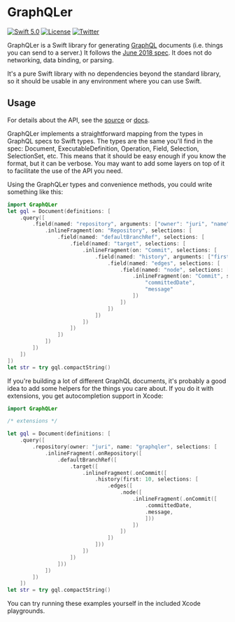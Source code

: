 # GraphQLer

[![Swift 5.0](https://img.shields.io/badge/swift-5.0-red.svg?style=flat)](https://developer.apple.com/swift)
[![License](https://img.shields.io/badge/license-Apache%202-blue.svg)](https://www.apache.org/licenses/LICENSE-2.0)
[![Twitter](https://img.shields.io/badge/twitter-@juripakaste-brightgreen.svg)](http://twitter.com/juripakaste)

GraphQLer is a Swift library for generating [GraphQL] documents (i.e. things you can send to a server.) It follows the [June 2018 spec]. It does not do networking, data binding, or parsing.

It's a pure Swift library with no dependencies beyond the standard library, so it should be usable in any environment where you can use Swift.

[GraphQL]: https://graphql.org
[June 2018 spec]: https://graphql.github.io/graphql-spec/June2018/

## Usage

For details about the API, see the [source] or [docs].

GraphQLer implements a straightforward mapping from the types in GraphQL specs to Swift types. The types are the same you'll find in the spec: Document, ExecutableDefinition, Operation, Field, Selection, SelectionSet, etc. This means that it should be easy enough if you know the format, but it can be verbose. You may want to add some layers on top of it to facilitate the use of the API you need.

Using the GraphQLer types and convenience methods, you could write something like this:

```swift
import GraphQLer
let gql = Document(definitions: [
    .query([
        .field(named: "repository", arguments: ["owner": "juri", "name": "graphqler"], selections: [
            .inlineFragment(on: "Repository", selections: [
                .field(named: "defaultBranchRef", selections: [
                    .field(named: "target", selections: [
                        .inlineFragment(on: "Commit", selections: [
                            .field(named: "history", arguments: ["first": 10], selections: [
                                .field(named: "edges", selections: [
                                    .field(named: "node", selections: [
                                        .inlineFragment(on: "Commit", selections: [
                                            "committedDate",
                                            "message"
                                        ])
                                    ])
                                ])
                            ])
                        ])
                    ])
                ])
            ])
        ])
    ])
])
let str = try gql.compactString()
```

If you're building a lot of different GraphQL documents, it's probably a good idea to add some helpers for the things you care about. If you do it with extensions, you get autocompletion support in Xcode:

```swift
import GraphQLer

/* extensions */

let gql = Document(definitions: [
    .query([
        .repository(owner: "juri", name: "graphqler", selections: [
            .inlineFragment(.onRepository([
                .defaultBranchRef([
                    .target([
                        .inlineFragment(.onCommit([
                            .history(first: 10, selections: [
                                .edges([
                                    .node([
                                        .inlineFragment(.onCommit([
                                            .committedDate,
                                            .message,
                                            ]))
                                        ])
                                    ])
                                ])
                            ]))
                        ])
                    ])
                ]))
            ])
        ])
    ])
let str = try gql.compactString()
```

You can try running these examples yourself in the included Xcode playgrounds.

[source]: https://github.com/juri/graphqler
[docs]: https://juri.github.io/graphqler/
